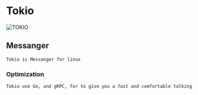 # Tokio
![TOKIO](https://i.pinimg.com/736x/6b/6f/5a/6b6f5a81f537a1729342a576379b5899.jpg)

## Messanger
    Tokio is Messanger for linux

### Optimization
    Tokio use Go, and gRPC, for to give you a fast and comfortable talking